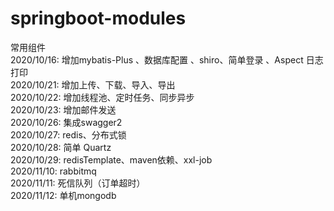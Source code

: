# springboot-modules
常用组件  
 2020/10/16: 增加mybatis-Plus 、数据库配置 、shiro、简单登录 、Aspect 日志打印  
 2020/10/21: 增加上传、下载、导入、导出  
 2020/10/22: 增加线程池、定时任务、同步异步  
 2020/10/23: 增加邮件发送  
 2020/10/26: 集成swagger2  
 2020/10/27: redis、分布式锁  
 2020/10/28: 简单 Quartz  
 2020/10/29: redisTemplate、maven依赖、xxl-job  
 2020/11/10: rabbitmq  
 2020/11/11: 死信队列（订单超时）  
 2020/11/12: 单机mongodb
 